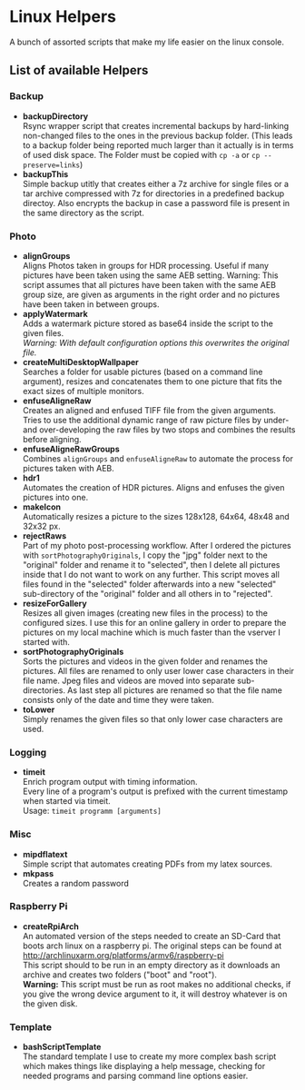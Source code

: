 # Linux Helpers

A bunch of assorted scripts that make my life easier on the linux console.

## List of available Helpers

### Backup

* **backupDirectory**  
 Rsync wrapper script that creates incremental backups by hard-linking non-changed files to the ones in the previous backup folder.
 (This leads to a backup folder being reported much larger than it actually is in terms of used disk space. The Folder must be copied with `cp -a` or `cp --preserve=links`)
* **backupThis**  
 Simple backup utitly that creates either a 7z archive for single files or a tar archive compressed with 7z for directories in a predefined backup directoy. Also encrypts the backup in case a password file is present in the same directory as the script.

### Photo

* **alignGroups**  
 Aligns Photos taken in groups for HDR processing. Useful if many pictures have been taken using the same AEB setting. Warning: This script assumes that all pictures have been taken with the same AEB group size, are given as arguments in the right order and no pictures have been taken in between groups.
* **applyWatermark**  
 Adds a watermark picture stored as base64 inside the script to the given files.  
 *Warning: With default configuration options this overwrites the original file.*
* **createMultiDesktopWallpaper**  
 Searches a folder for usable pictures (based on a command line argument), resizes and concatenates them to one picture that fits the exact sizes of multiple monitors.
* **enfuseAligneRaw**  
 Creates an aligned and enfused TIFF file from the given arguments.
 Tries to use the additional dynamic range of raw picture files by under- and over-developing the raw files by two stops and combines the results before aligning.
* **enfuseAligneRawGroups**  
 Combines `alignGroups` and `enfuseAligneRaw` to automate the process for pictures taken with AEB.
* **hdr1**  
 Automates the creation of HDR pictures. Aligns and enfuses the given pictures into one.
* **makeIcon**  
 Automatically resizes a picture to the sizes 128x128, 64x64, 48x48 and 32x32 px.
* **rejectRaws**  
 Part of my photo post-processing workflow. After I ordered the pictures with `sortPhotographyOriginals`, I copy the "jpg" folder next to the "original" folder and rename it to "selected", then I delete all pictures inside that I do not want to work on any further. This script moves all files found in the "selected" folder afterwards into a new "selected" sub-directory of the "original" folder and all others in to "rejected".
* **resizeForGallery**  
 Resizes all given images (creating new files in the process) to the configured sizes. I use this for an online gallery in order to prepare the pictures on my local machine which is much faster than the vserver I started with.
* **sortPhotographyOriginals**  
 Sorts the pictures and videos in the given folder and renames the pictures. All files are renamed to only user lower case characters in their file name. Jpeg files and videos are moved into separate sub-directories.
 As last step all pictures are renamed so that the file name consists only of the date and time they were taken.
* **toLower**  
 Simply renames the given files so that only lower case characters are used.

### Logging

* **timeit**  
Enrich program output with timing information.  
Every line of a program's output is prefixed with the current timestamp when started via timeit.  
Usage: `timeit programm [arguments]`

### Misc

* **mipdflatext**  
Simple script that automates creating PDFs from my latex sources.
* **mkpass**  
Creates a random password

### Raspberry Pi

* **createRpiArch**  
 An automated version of the steps needed to create an SD-Card that boots arch linux on a raspberry pi. The original steps can be found at <http://archlinuxarm.org/platforms/armv6/raspberry-pi>  
 This script should to be run in an empty directory as it downloads an archive and creates two folders ("boot" and "root").  
 **Warning:** This script must be run as root makes no additional checks, if you give the wrong device argument to it, it will destroy whatever is on the given disk.

### Template

* **bashScriptTemplate**  
 The standard template I use to create my more complex bash script which makes things like displaying a help message, checking for needed programs and parsing command line options easier.
